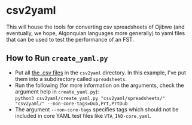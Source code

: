 # csv2yaml

This will house the tools for converting csv spreadsheets of Ojibwe (and eventually, we hope, Algonquian languages more generally) to yaml files that can be used to test the performance of an FST.

## How to Run `create_yaml.py`
- Put all [the .csv files](https://github.com/ELF-Lab/BorderLakesMorph/tree/main/Spreadsheets) in the `csv2yaml` directory.  In this example, I've put them into a subdirectory called `spreadsheets`.
- Run the following (for more information on the arguments, check the argument help in `create_yaml.py`):  
`python3 csv2yaml/create_yaml.py "csv2yaml/spreadsheets/" "csv2yaml/" --non-core-tags=Dub,Prt,PrtDub`
- The argument `--non-core-tags` specifies tags which should not be included in core YAML test files like `VTA_IND-core.yaml`.
